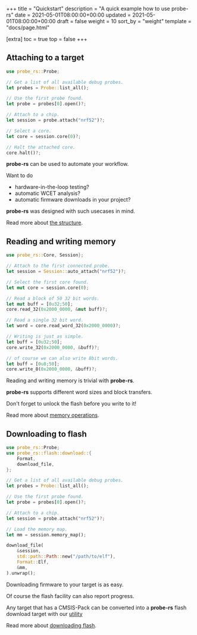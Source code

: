 +++
title = "Quickstart"
description = "A quick example how to use probe-rs"
date = 2021-05-01T08:00:00+00:00
updated = 2021-05-01T08:00:00+00:00
draft = false
weight = 10
sort_by = "weight"
template = "docs/page.html"

[extra]
toc = true
top = false
+++

## Attaching to a target

```rs
use probe_rs::Probe;

// Get a list of all available debug probes.
let probes = Probe::list_all();

// Use the first probe found.
let probe = probes[0].open()?;

// Attach to a chip.
let session = probe.attach("nrf52")?;

// Select a core.
let core = session.core(0)?;

// Halt the attached core.
core.halt()?;
```

<b>probe-rs</b> can be used to automate your workflow.

Want to do
<ul>
    <li>hardware-in-the-loop testing?</li>
    <li>automatic WCET analysis?</li>
    <li>automatic firmware downloads in your project?</li>
</ul>

<b>probe-rs</b> was designed with such usecases in mind.<br>

Read more about <a href="/guide/basics#structure">the structure</a>.

## Reading and writing memory

```rs
use probe_rs::Core, Session};

// Attach to the first connected probe.
let session = Session::auto_attach("nrf52")?;

// Select the first core found.
let mut core = session.core(0);

// Read a block of 50 32 bit words.
let mut buff = [0u32;50];
core.read_32(0x2000_0000, &mut buff)?;

// Read a single 32 bit word.
let word = core.read_word_32(0x2000_0000)?;

// Writing is just as simple.
let buff = [0u32;50];
core.write_32(0x2000_0000, &buff)?;

// of course we can also write 8bit words.
let buff = [0u8;50];
core.write_8(0x2000_0000, &buff)?;
```

Reading and writing memory is trivial with <b>probe-rs</b>.

<b>probe-rs</b> supports different word sizes and block transfers.

Don't forget to unlock the flash before you write to it!

Read more about <a href="/guide/basics#core">memory operations</a>.
    
## Downloading to flash

```rs
use probe_rs::Probe;
use probe_rs::flash::download::{
    Format,
    download_file,
};

// Get a list of all available debug probes.
let probes = Probe::list_all();

// Use the first probe found.
let probe = probes[0].open()?;

// Attach to a chip.
let session = probe.attach("nrf52")?;

// Load the memory map.
let mm = session.memory_map();

download_file(
    &session,
    std::path::Path::new("/path/to/elf"),
    Format::Elf,
    &mm,
).unwrap();
```

Downloading firmware to your target is as easy.

Of course the flash facility can also report progress.<br>

Any target that has a CMSIS-Pack can be converted into a <b>probe-rs</b> flash download target with our
<a href="https://github.com/probe-rs/target-gen" target="_blank">utility</a>

Read more about <a href="/guide/downloading">downloading flash</a>.